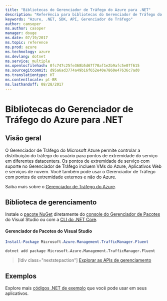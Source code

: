 ```yaml
---
title: "Bibliotecas do Gerenciador de Tráfego do Azure para .NET"
description: "Referência para bibliotecas do Gerenciador de Tráfego do Azure para .NET"
keywords: "Azure, .NET, SDK, API, Gerenciador de Tráfego"
author: camsoper
ms.author: casoper
manager: douge
ms.date: 07/19/2017
ms.topic: reference
ms.prod: azure
ms.technology: azure
ms.devlang: dotnet
ms.service: multiple
ms.openlocfilehash: 0fc747c25fe368b5d67f70af1e2b9afc5e07f615
ms.sourcegitcommit: d95a6ad3774a49b16f652e40e7860e47636c7ad0
ms.translationtype: HT
ms.contentlocale: pt-BR
ms.lasthandoff: 08/28/2017
---
```

# <a name="azure-traffic-manager-libraries-for-net"></a>Bibliotecas do Gerenciador de Tráfego do Azure para .NET

## <a name="overview"></a>Visão geral

O Gerenciador de Tráfego do Microsoft Azure permite controlar a distribuição do tráfego do usuário para pontos de extremidade do serviço em diferentes datacenters. Os pontos de extremidade de serviço com suporte no Gerenciador de Tráfego incluem VMs do Azure, Aplicativos Web e serviços de nuvem. Você também pode usar o Gerenciador de Tráfego com pontos de extremidade externos e não do Azure.

Saiba mais sobre o [Gerenciador de Tráfego do Azure](https://docs.microsoft.com/en-us/azure/traffic-manager/traffic-manager-overview).  

## <a name="management-library"></a>Biblioteca de gerenciamento

Instale o [pacote NuGet](https://www.nuget.org/packages/Microsoft.Azure.Management.TrafficManager.Fluent) diretamente do [console do Gerenciador de Pacotes][PackageManager] do Visual Studio ou com a [CLI do .NET Core][DotNetCLI].

#### <a name="visual-studio-package-manager"></a>Gerenciador de Pacotes do Visual Studio

```powershell
Install-Package Microsoft.Azure.Management.TrafficManager.Fluent
```

```bash
dotnet add package Microsoft.Azure.Management.TrafficManager.Fluent
```

> [!div class="nextstepaction"]
> [Explorar as APIs de gerenciamento](/dotnet/api/overview/azure/trafficmanager/management)

## <a name="samples"></a>Exemplos

Explore mais [códigos .NET de exemplo](https://azure.microsoft.com/resources/samples/?platform=dotnet) que você pode usar em seus aplicativos.

[PackageManager]: https://docs.microsoft.com/nuget/tools/package-manager-console
[DotNetCLI]: https://docs.microsoft.com/en-us/dotnet/core/tools/dotnet-add-package